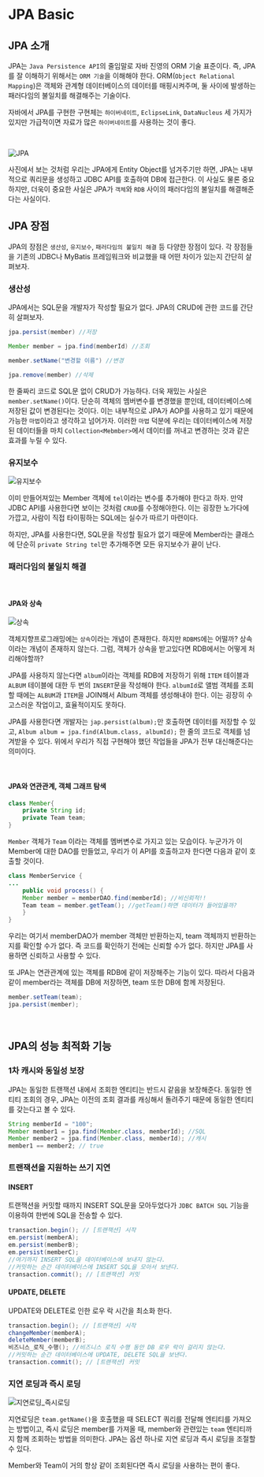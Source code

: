 # JPA Basic

## JPA 소개

JPA는 `Java Persistence API`의 줄임말로 자바 진영의 ORM 기술 표준이다. 즉, JPA를 잘 이해하기 위해서는 `ORM 기술`을 이해해야 한다. ORM(`Object Relational Mapping`)은 객체와 관계형 데이터베이스의 데이터를 매핑시켜주며, 둘 사이에 발생하는 패러다임의 불일치를 해결해주는 기술이다.

자바에서 JPA를 구현한 구현체는 `하이버네이트`, `EclipseLink`, `DataNucleus` 세 가지가 있지만 가급적이면 자료가 많은 `하이버네이트`를 사용하는 것이 좋다.

<br>

![JPA](images/JPA.png)

사진에서 보는 것처럼 우리는 JPA에게 Entity Object를 넘겨주기만 하면, JPA는 내부적으로 쿼리문을 생성하고 JDBC API를 호출하여 DB에 접근한다. 이 사실도 물론 중요하지만, 더욱이 중요한 사실은 JPA가 `객체`와 `RDB` 사이의 패러다임의 불일치를 해결해준다는 사실이다.

## JPA 장점

JPA의 장점은 `생산성`, `유지보수`, `패러다임의 불일치 해결` 등 다양한 장점이 있다. 각 장점들을 기존의 JDBC나 MyBatis 프레임워크와 비교했을 때 어떤 차이가 있는지 간단히 살펴보자.

### 생산성

JPA에서는 SQL문을 개발자가 작성할 필요가 없다. JPA의 CRUD에 관한 코드를 간단히 살펴보자.

```java
jpa.persist(member) //저장

Member member = jpa.find(memberId) //조회

member.setName("변경할 이름") //변경

jpa.remove(member) //삭제
```

한 줄짜리 코드로 SQL문 없이 CRUD가 가능하다. 더욱 재밌는 사실은 `member.setName()`이다. 단순히 객체의 멤버변수를 변경했을 뿐인데, 데이터베이스에 저장된 값이 변경된다는 것이다. 이는 내부적으로 JPA가 AOP를 사용하고 있기 때문에 가능한 `마법`이라고 생각하고 넘어가자. 이러한 `마법` 덕분에 우리는 데이터베이스에 저장된 데이터들을 마치 `Collection<Mebmber>`에서 데이터를 꺼내고 변경하는 것과 같은 효과를 누릴 수 있다.


### 유지보수

![유지보수](images/JPA_유지보수.png)

이미 만들어져있는 Member 객체에 `tel`이라는 변수를 추가해야 한다고 하자. 만약 JDBC API를 사용한다면 보이는 것처럼 `CRUD`를 수정해야한다. 이는 굉장한 노가다에 가깝고, 사람이 직접 타이핑하는 SQL에는 실수가 따르기 마련이다.

하지만, JPA를 사용한다면, SQL문을 작성할 필요가 없기 때문에 Member라는 클래스에 단순히 `private String tel`만 추가해주면 모든 유지보수가 끝이 난다.

### 패러다임의 불일치 해결

<br>

#### JPA와 상속

![상속](images/JPA_상속.png)

객체지향프로그래밍에는 `상속`이라는 개념이 존재한다. 하지만 `RDBMS`에는 어떨까? 상속이라는 개념이 존재하지 않는다. 그럼, 객체가 상속을 받고있다면 RDB에서는 어떻게 처리해야할까?

JPA를 사용하지 않는다면 `album`이라는 객체를 RDB에 저장하기 위해 `ITEM` 테이블과 `ALBUM` 테이블에 대한 두 번의 `INSERT`문을 작성해야 한다. `albumId`로 앨범 객체를 조회할 때에는 `ALBUM`과 `ITEM`을 JOIN해서 Album 객체를 생성해내야 한다. 이는 굉장히 수고스러운 작업이고, 효율적이지도 못하다.

JPA를 사용한다면 개발자는 `jap.persist(album);`만 호출하면 데이터를 저장할 수 있고, `Album album = jpa.find(Album.class, albumId);` 한 줄의 코드로 객체를 넘겨받을 수 있다. 위에서 우리가 직접 구현해야 했던 작업들을 JPA가 전부 대신해준다는 의미이다.

<br>

#### JPA와 연관관계, 객체 그래프 탐색

```java
class Member{
    private String id;
    private Team team;
}
```

`Member` 객체가 `Team` 이라는 객체를 멤버변수로 가지고 있는 모습이다. 누군가가 이 Member에 대한 DAO를 만들었고, 우리가 이 API를 호출하고자 한다면 다음과 같이 호출할 것이다.

```java
class MemberService {
...
    public void process() {
    Member member = memberDAO.find(memberId); //비신뢰적!!
    Team team = member.getTeam(); //getTeam()하면 데이터가 들어있을까?
    }
}
```

우리는 여기서 memberDAO가 member 객체만 반환하는지, team 객체까지 반환하는지를 확인할 수가 없다. 즉 코드를 확인하기 전에는 신뢰할 수가 없다. 하지만 JPA를 사용하면 신뢰하고 사용할 수 있다.

또 JPA는 연관관계에 있는 객체를 RDB에 같이 저장해주는 기능이 있다. 따라서 다음과 같이 member라는 객체를 DB에 저장하면, team 또한 DB에 함께 저장된다.

```java
member.setTeam(team);
jpa.persist(member);
```

<br>

## JPA의 성능 최적화 기능

### 1차 캐시와 동일성 보장

JPA는 동일한 트랜잭션 내에서 조회한 엔티티는 반드시 같음을 보장해준다. 동일한 엔티티 조회의 경우, JPA는 이전의 조회 결과를 캐싱해서 돌려주기 때문에 동일한 엔티티를 갖는다고 볼 수 있다.

```java
String memberId = "100";
Member member1 = jpa.find(Member.class, memberId); //SQL
Member member2 = jpa.find(Member.class, memberId); //캐시
member1 == member2; // true
```

### 트랜잭션을 지원하는 쓰기 지연 

#### INSERT

트랜잭션을 커밋할 때까지 INSERT SQL문을 모아두었다가 `JDBC BATCH SQL` 기능을 이용하여 한번에 SQL을 전송할 수 있다.

```java
transaction.begin(); // [트랜잭션] 시작
em.persist(memberA);
em.persist(memberB);
em.persist(memberC);
//여기까지 INSERT SQL을 데이터베이스에 보내지 않는다.
//커밋하는 순간 데이터베이스에 INSERT SQL을 모아서 보낸다.
transaction.commit(); // [트랜잭션] 커밋
```

#### UPDATE, DELETE

UPDATE와 DELETE로 인한 로우 락 시간을 최소화 한다. 

```java
transaction.begin(); // [트랜잭션] 시작
changeMember(memberA);
deleteMember(memberB);
비즈니스_로직_수행(); //비즈니스 로직 수행 동안 DB 로우 락이 걸리지 않는다.
//커밋하는 순간 데이터베이스에 UPDATE, DELETE SQL을 보낸다.
transaction.commit(); // [트랜잭션] 커밋
```

### 지연 로딩과 즉시 로딩

![지연로딩_즉시로딩](images/지연로딩_즉시로딩.png)

지연로딩은 `team.getName()`을 호출했을 때 SELECT 쿼리를 전달해 엔티티를 가져오는 방법이고, 즉시 로딩은 member를 가져올 때, member와 관련있는 `team` 엔티티까지 함께 조회하는 방법을 의미한다. JPA는 옵션 하나로 지연 로딩과 즉시 로딩을 조절할 수 있다.

Member와 Team이 거의 항상 같이 조회된다면 즉시 로딩을 사용하는 편이 좋다.

